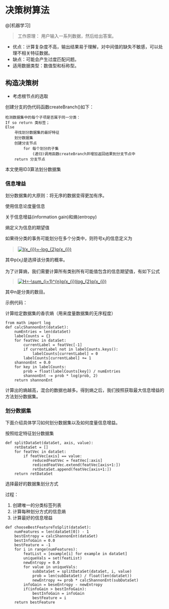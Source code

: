# 决策树算法

@[机器学习]

> 工作原理：
用户输入一系列数据，然后给出答案。

- 优点：计算复杂度不高，输出结果易于理解，对中间值的缺失不敏感，可以处理不相关特征数据。
- 缺点：可能会产生过度匹配问题。
- 适用数据类型：数值型和标称型。


## 构造决策树
- 考虑根节点的选取


创建分支的伪代码函数createBranch()如下：
```
检测数据集中的每个子项是否属于同一分类：
If so return 类标签；
Else
    寻找划分数据集的最好特征
    划分数据集
    创建分支节点
        for 每个划分的子集
            (递归)调用函数createBranch并增加返回结果到分支节点中
    return 分支节点
```

本文使用ID3算法划分数据集

### 信息增益

划分数据集的大原则：将无序的数据变得更加有序。

使用信息论度量信息

关于信息增益(information gain)和熵(entropy)

熵定义为信息的期望值

如果待分类的事务可能划分在多个分类中，则符号x<sub>i</sub>的信息定义为

> <a href="https://www.codecogs.com/eqnedit.php?latex=l(x_{i})=-log_{2}p(x_{i})" target="_blank"><img src="https://latex.codecogs.com/gif.latex?l(x_{i})=-log_{2}p(x_{i})" title="l(x_{i})=-log_{2}p(x_{i})" /></a>

其中p(x<sub>i</sub>)是选择该分类的概率。

为了计算熵，我们需要计算所有类别所有可能值包含的信息期望值，有如下公式

> <a href="https://www.codecogs.com/eqnedit.php?latex=H=-\sum_{i=1}^{n}p(x_{i})log_{2}p(x_{i})" target="_blank"><img src="https://latex.codecogs.com/gif.latex?H=-\sum_{i=1}^{n}p(x_{i})log_{2}p(x_{i})" title="H=-\sum_{i=1}^{n}p(x_{i})log_{2}p(x_{i})" /></a>

其中n是分类的数目。

示例代码：

计算给定数据集的香农熵（用来度量数据集的无序程度）
```
from math import log
def calcShannonEnt(dataSet):
    numEntries = len(dataSet)
    labelCounts = {}
    for featVec in dataSet:
        currentLabel = featVec[-1]
        if currentLabel not in labelCounts.keys():
            labelCounts[currentLabel] = 0
        labelCounts[currentLabel] += 1
    shannonEnt = 0.0
    for key in labelCounts:
        prob = float(labelCounts[key]) / numEntries
        shannonEnt -= prob * log(prob, 2)
    return shannonEnt
```

计算出的熵越高，混合的数据也越多。得到熵之后，我们按照获取最大信息增益的方法划分数据集。

### 划分数据集

下面介绍具体学习如何划分数据集以及如何度量信息增益。

按照给定特征划分数据集

```
def splitDataSet(dataSet, axis, value):
    retDataSet = []
    for featVec in dataSet:
        if featVec[axis] == value:
            reducedFeatVec = featVec[:axis]
            redicedFeatVec.extend(featVec[axis+1:])
            retDataSet.append(featVec[axis+1:])
    return retDataSet
```

选择最好的数据集划分方式

过程：

1. 创建唯一的分类标签列表
2. 计算每种划分方式的信息熵
3. 计算最好的信息增益

```
def chooseBestFeatureToSplit(dataSet):
    numFeatures = len(dataSet[0]) - 1
    bestEntropy = calcShannonEnt(dataSet)
    bestInfoGain = 0.0
    bestFeature = -1
    for i in range(numFeatures):
        featList = [example[i] for example in dataSet]
        uniqueVals = set(featList)
        newEntropy = 0.0
        for value in uniqueVals:
            subDataSet = splitDataSet(dataSet, i, value)
            prob = len(subDataSet) / float(len(dataSet))
            newEntropy += prob * calcShannonEnt(subDataSet)
        infoGain = beseEntropy - newEntropy
        if(infoGain > bestInfoGain):
            bestInfoGain = infoGain
            bestFeature = i
    return bestFeature
```


